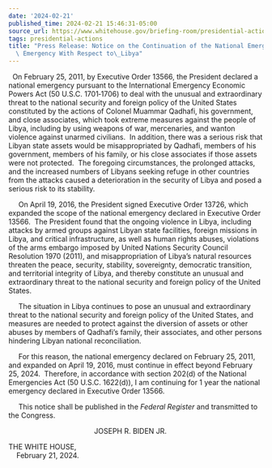 ```yaml
---
date: '2024-02-21'
published_time: 2024-02-21 15:46:31-05:00
source_url: https://www.whitehouse.gov/briefing-room/presidential-actions/2024/02/21/press-release-notice-on-the-continuation-of-the-national-emergency-with-national-emergency-with-respect-to-libya/
tags: presidential-actions
title: "Press Release: Notice on the Continuation of the National Emergency With National\
  \ Emergency With Respect to\_Libya"
---
```

 
  On February 25, 2011, by Executive Order 13566, the President declared
a national emergency pursuant to the International Emergency Economic
Powers Act (50 U.S.C. 1701‑1706) to deal with the unusual and
extraordinary threat to the national security and foreign policy of the
United States constituted by the actions of Colonel Muammar Qadhafi, his
government, and close associates, which took extreme measures against
the people of Libya, including by using weapons of war, mercenaries, and
wanton violence against unarmed civilians.  In addition, there was a
serious risk that Libyan state assets would be misappropriated by
Qadhafi, members of his government, members of his family, or his close
associates if those assets were not protected.  The foregoing
circumstances, the prolonged attacks, and the increased numbers of
Libyans seeking refuge in other countries from the attacks caused a
deterioration in the security of Libya and posed a serious risk to its
stability.

     On April 19, 2016, the President signed Executive Order 13726,
which expanded the scope of the national emergency declared in Executive
Order 13566.  The President found that the ongoing violence in Libya,
including attacks by armed groups against Libyan state facilities,
foreign missions in Libya, and critical infrastructure, as well as human
rights abuses, violations of the arms embargo imposed by United Nations
Security Council Resolution 1970 (2011), and misappropriation of Libya’s
natural resources threaten the peace, security, stability, sovereignty,
democratic transition, and territorial integrity of Libya, and thereby
constitute an unusual and extraordinary threat to the national security
and foreign policy of the United States.

     The situation in Libya continues to pose an unusual and
extraordinary threat to the national security and foreign policy of the
United States, and measures are needed to protect against the diversion
of assets or other abuses by members of Qadhafi’s family, their
associates, and other persons hindering Libyan national reconciliation.

     For this reason, the national emergency declared on February 25,
2011, and expanded on April 19, 2016, must continue in effect beyond
February 25, 2024.  Therefore, in accordance with section 202(d) of the
National Emergencies Act (50 U.S.C. 1622(d)), I am continuing for 1 year
the national emergency declared in Executive Order 13566.

     This notice shall be published in the *Federal Register* and
transmitted to the Congress.  
  
  
                                           JOSEPH R. BIDEN JR.  
  
  
  
THE WHITE HOUSE,  
    February 21, 2024.
